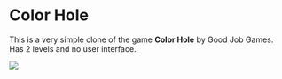 # Color Hole

This is a very simple clone of the game **Color Hole** by Good Job Games. Has 2 levels and no user interface. 

![](colorHole.gif)
